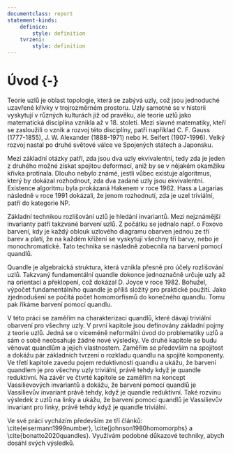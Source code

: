 ```yaml
---
documentclass: report
statement-kinds:
    definice:
        style: definition
    tvrzeni:
        style: definition
---
```

# Úvod {-}

Teorie uzlů je oblast topologie, která se zabývá uzly, což jsou jednoduché uzavřené křivky v trojrozměrném prostoru. Uzly samotné se v historii vyskytují v různých kulturách již od pravěku, ale teorie uzlů jako matematická disciplína vznikla až v 18. století. Mezi slavné matematiky, kteří se zasloužili o vznik a rozvoj této disciplíny, patří například C. F. Gauss (1777-1855), J. W. Alexander (1888-1971) nebo H. Seifert (1907-1996). Velký rozvoj nastal po druhé světové válce ve Spojených státech a Japonsku.

Mezi základní otázky patří, zda jsou dva uzly ekvivalentní, tedy zda je jeden z druhého možné získat spojitou deformací, aniž by se v nějakém okamžiku křivka protínala. Dlouho nebylo známé, jestli vůbec existuje algoritmus, který by dokázal rozhodnout, zda dva zadané uzly jsou ekvivalentní. Existence algoritmu byla prokázaná Hakenem v roce 1962.
Hass a Lagarias následně v roce 1991 dokázali, že jenom rozhodnutí, zda je uzel triviální, patří do kategorie NP.

Základní technikou rozlišování uzlů je hledání invariantů. Mezi nejznámější invarianty patří takzvané barvení uzlů. Z počátku se jednalo např. o Foxovo barvení, kdy je každý oblouk uzlového diagramu obarven jednou ze tří barev a platí, že na každém křížení se vyskytují všechny tři barvy, nebo je monochromatické. Tato technika se následně zobecnila na barvení pomocí quandlů.

Quandle je algebraická struktura, která vznikla přesně pro účely rozlišování uzlů. Takzvaný fundamentální quandle dokonce jednoznačně určuje uzly až na orientaci a překlopení, což dokázal D. Joyce v roce 1982. Bohužel, výpočet fundamentálního quandle je příliš složitý pro praktické použití. Jako zjednodušení se počítá počet homomorfismů do konečného quandlu. Tomu pak říkáme barvení pomocí quandlu.

V této práci se zaměřím na charakterizaci quandlů, které dávají triviální obarvení pro všechny uzly.
V první kapitole jsou definovány základní pojmy z teorie uzlů. Jedná se o víceméně neformální úvod do problematiky uzlů a sám o sobě neobsahuje žádné nové výsledky.
Ve druhé kapitole se budu věnovat quandlům a jejich vlastnostem. Zaměřím se především na spojitost a dokážu pár základních tvrzení o rozkladu quandlu na spojité komponenty.
Ve třetí kapitole zavedu pojem reduktivnosti quandlu a ukážu, že barvení quandlem je pro všechny uzly triviální, právě tehdy když je quandle reduktivní.
Na závěr ve čtvrté kapitole se zaměřím na koncept Vassilievových invariantů a dokážu, že barvení pomocí quandlů je Vassilievův invariant právě tehdy, když je quandle reduktivní. Také rozvinu výsledek z uzlů na linky a ukážu, že barvení pomocí quandlů je Vassilievův invariant pro linky, právě tehdy když je quandle triviální.

Ve své práci vycházím především ze tří článků: \cite{eisermann1999number}, \cite{johnson1980homomorphs} a \cite{bonatto2020quandles}. Využívám podobné důkazové techniky, abych dosáhl svých výsledků.
